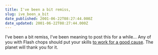```yaml
---
title: I've been a bit remiss,
slug: ive_been_a_bit
date_published: 2001-06-22T08:27:44.000Z
date_updated: 2001-06-22T08:27:44.000Z
---
```


I’ve been a bit remiss, I’ve been meaning to post this for a while… Any of you with Flash chops should put your skills [to work for a good cause](http://cybercentre.greenpeace.org/t/s/991930676/index_html). The planet will thank you for it.
